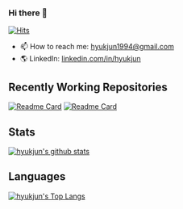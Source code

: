 ### Hi there 👋
[![Hits](https://hits.seeyoufarm.com/api/count/incr/badge.svg?url=https%3A%2F%2Fgithub.com%2Fnamhj94&count_bg=%2379C83D&title_bg=%23555555&icon=github.svg&icon_color=%23E7E7E7&title=hits&edge_flat=false)](https://hits.seeyoufarm.com)
- 📫 How to reach me: hyukjun1994@gmail.com
- 🌎 LinkedIn: [linkedin.com/in/hyukjun](https://www.linkedin.com/in/hyukjun/)
## Recently Working Repositories
[![Readme Card](https://github-readme-stats.vercel.app/api/pin/?username=namhj94&show_owner=true&repo=Terraform&theme=default_repocard)](https://github.com/namhj94/Terraform)
[![Readme Card](https://github-readme-stats.vercel.app/api/pin/?username=namhj94&show_owner=true&repo=tig-terraform-ansible&theme=default_repocard)](https://github.com/namhj94/tig-terraform-ansible)
## Stats
[![hyukjun's github stats](https://github-readme-stats.vercel.app/api?username=namhj94&show_icons=true&hide_border=true&theme=default)](https://github.com/namhj94)
## Languages
[![hyukjun's Top Langs](https://github-readme-stats.vercel.app/api/top-langs/?username=namhj94&layout=compact&&langs_count=10&hide_border=true&hide=,tcl,verilog,systemverilog&theme=default)](https://github.com/namhj94)
